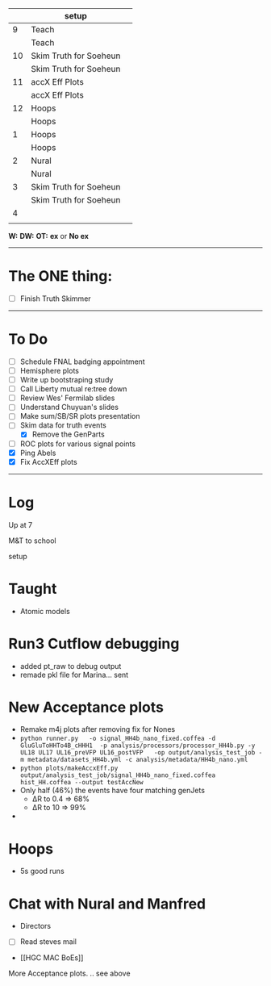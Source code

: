 
|     | setup                  |     |
| --- | ---------------------- | --- |
| 9   | Teach                  |     |
|     | Teach                  |     |
| 10  | Skim Truth for Soeheun |     |
|     | Skim Truth for Soeheun |     |
| 11  | accX Eff Plots         |     |
|     | accX Eff Plots         |     |
| 12  | Hoops                  |     |
|     | Hoops                  |     |
| 1   | Hoops                  |     |
|     | Hoops                  |     |
| 2   | Nural                  |     |
|     | Nural                  |     |
| 3   | Skim Truth for Soeheun |     |
|     | Skim Truth for Soeheun |     |
| 4   |                        |     |
|     |                        |     |

**W:**
**DW:**
**OT:**
**ex** or **No ex**

---
# The ONE thing: 
- [ ] Finish Truth Skimmer

---
# To Do

- [ ]  Schedule FNAL badging appointment
- [ ] Hemisphere plots 
- [ ] Write up bootstraping study
- [ ]  Call Liberty mutual re:tree down
- [ ]  Review Wes' Fermilab slides
- [ ] Understand Chuyuan's slides
- [ ] Make sum/SB/SR plots presentation
- [ ] Skim data for truth events
	- [x]  Remove the GenParts
- [ ] ROC plots for various signal points
- [x] Ping Abels
- [x] Fix AccXEff plots

---

# Log


Up at 7 

M&T to school 

setup

# Taught 
- Atomic models

# Run3 Cutflow debugging
- added pt_raw to debug output 
- remade pkl file for Marina... sent 

# New Acceptance plots
- Remake m4j plots after removing fix for Nones
- `python runner.py   -o signal_HH4b_nano_fixed.coffea -d GluGluToHHTo4B_cHHH1  -p analysis/processors/processor_HH4b.py -y UL18 UL17 UL16_preVFP UL16_postVFP   -op output/analysis_test_job -m metadata/datasets_HH4b.yml -c analysis/metadata/HH4b_nano.yml`
- `python plots/makeAccxEff.py output/analysis_test_job/signal_HH4b_nano_fixed.coffea hist_HH.coffea --output testAccNew`
- Only half (46%) the events have four matching genJets
	- ΔR to 0.4 => 68%
	- ΔR to 10 => 99%
- 


# Hoops 
- 5s good runs

# Chat with Nural and Manfred
- Directors 
- [ ] Read steves mail
- [[HGC MAC BoEs]]

More Acceptance plots.  .. see above


